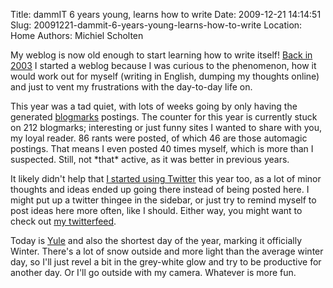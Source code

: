 Title: dammIT 6 years young, learns how to write
Date: 2009-12-21 14:14:51
Slug: 20091221-dammit-6-years-young-learns-how-to-write
Location: Home
Authors: Michiel Scholten

<p>My weblog is now old enough to start learning how to write itself! <a href="http://aquariusoft.org/~mbscholt/index.php?rantid=5">Back in 2003</a> I started a weblog because I was curious to the phenomenon, how it would work out for myself (writing in English, dumping my thoughts online) and just to vent my frustrations with the day-to-day life on.</p>

<p>This year was a tad quiet, with lots of weeks going by only having the generated <a href="http://aquariusoft.org/~mbscholt/blogmarks.php">blogmarks</a> postings. The counter for this year is currently stuck on 212 blogmarks; interesting or just funny sites I wanted to share with you, my loyal reader. 86 rants were posted, of which 46 are those automagic postings. That means I even posted 40 times myself, which is more than I suspected. Still, not *that* active, as it was better in previous years.</p>

<p>It likely didn't help that <a href="http://aquariusoft.org/~mbscholt/index.php?rantid=825">I started using Twitter</a> this year too, as a lot of minor thoughts and ideas ended up going there instead of being posted here. I might put up a twitter thingee in the sidebar, or just try to remind myself to post ideas here more often, like I should. Either way, you might want to check out <a href="http://twitter.com/michielscholten">my twitterfeed</a>.</p>

<p>Today is <a href="http://en.wikipedia.org/wiki/Yule">Yule</a> and also the shortest day of the year, marking it officially Winter. There's a lot of snow outside and more light than the average winter day, so I'll just revel a bit in the grey-white glow and try to be productive for another day. Or I'll go outside with my camera. Whatever is more fun.</p>